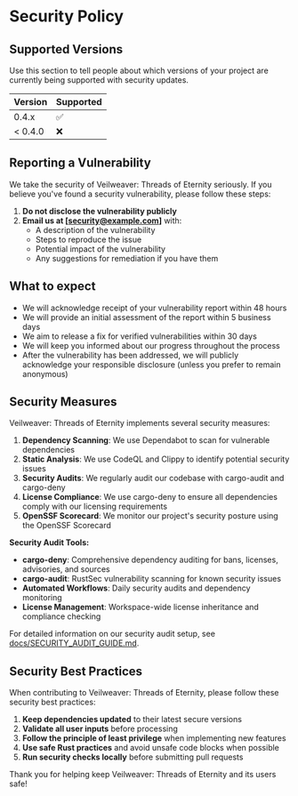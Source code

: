 # Security Policy

## Supported Versions

Use this section to tell people about which versions of your project are currently being supported with security updates.

| Version | Supported          |
| ------- | ------------------ |
| 0.4.x   | :white_check_mark: |
| < 0.4.0 | :x:                |

## Reporting a Vulnerability

We take the security of Veilweaver: Threads of Eternity seriously. If you believe you've found a security vulnerability, please follow these steps:

1. **Do not disclose the vulnerability publicly**
2. **Email us at [security@example.com]** with:
   - A description of the vulnerability
   - Steps to reproduce the issue
   - Potential impact of the vulnerability
   - Any suggestions for remediation if you have them

## What to expect

- We will acknowledge receipt of your vulnerability report within 48 hours
- We will provide an initial assessment of the report within 5 business days
- We aim to release a fix for verified vulnerabilities within 30 days
- We will keep you informed about our progress throughout the process
- After the vulnerability has been addressed, we will publicly acknowledge your responsible disclosure (unless you prefer to remain anonymous)

## Security Measures

Veilweaver: Threads of Eternity implements several security measures:

1. **Dependency Scanning**: We use Dependabot to scan for vulnerable dependencies
2. **Static Analysis**: We use CodeQL and Clippy to identify potential security issues
3. **Security Audits**: We regularly audit our codebase with cargo-audit and cargo-deny
4. **License Compliance**: We use cargo-deny to ensure all dependencies comply with our licensing requirements
5. **OpenSSF Scorecard**: We monitor our project's security posture using the OpenSSF Scorecard

**Security Audit Tools:**
- **cargo-deny**: Comprehensive dependency auditing for bans, licenses, advisories, and sources
- **cargo-audit**: RustSec vulnerability scanning for known security issues
- **Automated Workflows**: Daily security audits and dependency monitoring
- **License Management**: Workspace-wide license inheritance and compliance checking

For detailed information on our security audit setup, see [docs/SECURITY_AUDIT_GUIDE.md](docs/SECURITY_AUDIT_GUIDE.md).

## Security Best Practices

When contributing to Veilweaver: Threads of Eternity, please follow these security best practices:

1. **Keep dependencies updated** to their latest secure versions
2. **Validate all user inputs** before processing
3. **Follow the principle of least privilege** when implementing new features
4. **Use safe Rust practices** and avoid unsafe code blocks when possible
5. **Run security checks locally** before submitting pull requests

Thank you for helping keep Veilweaver: Threads of Eternity and its users safe!